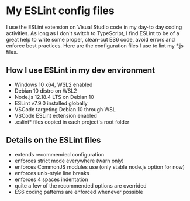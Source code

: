# My ESLint config files

I use the ESLint extension on Visual Studio code in my day-to day coding activities. As long as I don't switch to TypeScript, I find ESLint to be of a great help to write some proper, clean-cut ES6 code, avoid errors and enforce best practices. Here are the configuration files I use to lint my *.js files.

## How I use ESLint in my dev environment

- Windows 10 x64, WSL2 enabled
- Debian 10 distro on WSL2
- Node.js 12.18.4 LTS on Debian 10
- ESLint v7.9.0 installed globally
- VSCode targeting Debian 10 through WSL
- VSCode ESLint extension enabled
- .eslint* files copied in each project's root folder

## Details on the ESLint files

- extends recommended configuration
- enforces strict mode everywhere (warn only)
- enforces CommonJS modules use (only stable node.js option for now)
- enforces unix-style line breaks
- enforces 4 spaces indentation
- quite a few of the recommended options are overrided
- ES6 coding patterns are enforced whenever possible